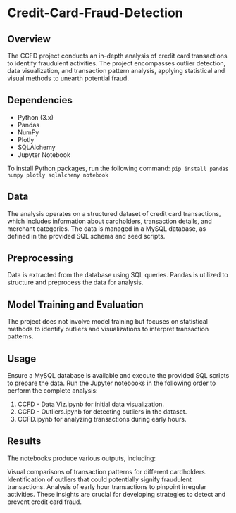 # Credit-Card-Fraud-Detection

## Overview
The CCFD project conducts an in-depth analysis of credit card transactions to identify fraudulent activities. The project encompasses outlier detection, data visualization, and transaction pattern analysis, applying statistical and visual methods to unearth potential fraud.

## Dependencies
- Python (3.x)
- Pandas
- NumPy
- Plotly
- SQLAlchemy
- Jupyter Notebook

To install Python packages, run the following command:
`pip install pandas numpy plotly sqlalchemy notebook`

## Data
The analysis operates on a structured dataset of credit card transactions, which includes information about cardholders, transaction details, and merchant categories. The data is managed in a MySQL database, as defined in the provided SQL schema and seed scripts.

## Preprocessing
Data is extracted from the database using SQL queries. Pandas is utilized to structure and preprocess the data for analysis.

## Model Training and Evaluation
The project does not involve model training but focuses on statistical methods to identify outliers and visualizations to interpret transaction patterns.

## Usage
Ensure a MySQL database is available and execute the provided SQL scripts to prepare the data. Run the Jupyter notebooks in the following order to perform the complete analysis:

1. CCFD - Data Viz.ipynb for initial data visualization.
2. CCFD - Outliers.ipynb for detecting outliers in the dataset.
3. CCFD.ipynb for analyzing transactions during early hours.

## Results
The notebooks produce various outputs, including:

Visual comparisons of transaction patterns for different cardholders.
Identification of outliers that could potentially signify fraudulent transactions.
Analysis of early hour transactions to pinpoint irregular activities.
These insights are crucial for developing strategies to detect and prevent credit card fraud.


